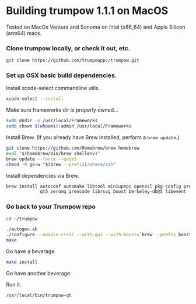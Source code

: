# Building trumpow 1.1.1 on MacOS #

Tested on MacOs Ventura and Sonoma on Intel (x86_64) and Apple Silicon (arm64) macs.

### Clone trumpow locally, or check it out, etc. ###

```sh
git clone https://github.com/trumpowppc/trumpow.git
```

### Set up OSX basic build dependencies. ##

Install xcode-select commandline utils.

```sh
xcode-select --install
```

Make sure frameworks dir is properly owned...

```sh
sudo mkdir -p /usr/local/Frameworks
sudo chown $(whoami):admin /usr/local/Frameworks
```

Install Brew. (If you already have Brew installed, perform a `brew update`.)

```sh
git clone https://github.com/Homebrew/brew homebrew
eval "$(homebrew/bin/brew shellenv)"
brew update --force --quiet
chmod -R go-w "$(brew --prefix)/share/zsh"
```

Install dependencies via Brew.

```sh
brew install autoconf automake libtool miniupnpc openssl pkg-config protobuf \
             qt5 zeromq qrencode librsvg boost berkeley-db@5 libevent
```

### Go back to your Trumpow repo ###

```sh
cd ~/trumpow

./autogen.sh
./configure --enable-c++17 --with-gui --with-boost=`brew --prefix boost`
make
```

Go have a beverage.

```sh
make install
```

Go have another beverage.

Run it.

```sh
/usr/local/bin/trumpow-qt
```
